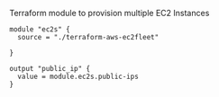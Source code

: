 Terraform module to provision multiple EC2 Instances


```hcl
module "ec2s" {
  source = "./terraform-aws-ec2fleet"
  
}

output "public_ip" {
  value = module.ec2s.public-ips
}
```